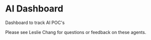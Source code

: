 # AI Dashboard

Dashboard to track AI POC's



Please see Leslie Chang for questions or feedback on these agents.  

